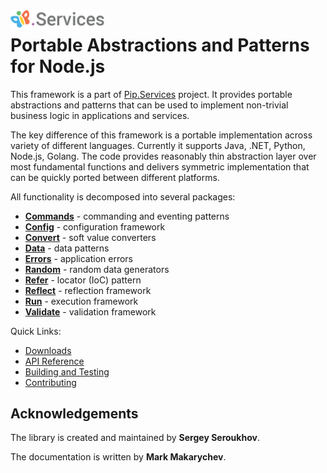 # <img src="https://github.com/pip-services/pip-services/raw/master/design/Logo.png" alt="Pip.Services Logo" style="max-width:30%"> <br/> Portable Abstractions and Patterns for Node.js

This framework is a part of [Pip.Services](https://github.com/pip-services/pip-services) project.
It provides portable abstractions and  patterns that can be used to implement non-trivial business logic in applications and services.

The key difference of this framework is a portable implementation across variety of different languages. 
Currently it supports Java, .NET, Python, Node.js, Golang. The code provides reasonably thin abstraction layer 
over most fundamental functions and delivers symmetric implementation that can be quickly ported between different platforms.

All functionality is decomposed into several packages:

- [**Commands**](https://rawgit.com/pip-services-node/pip-services-commons-node/master/doc/api/modules/commands.html) - commanding and eventing patterns
- [**Config**](https://rawgit.com/pip-services-node/pip-services-commons-node/master/doc/api/modules/config.html) - configuration framework
- [**Convert**](https://rawgit.com/pip-services-node/pip-services-commons-node/master/doc/api/modules/convert.html) - soft value converters
- [**Data**](https://rawgit.com/pip-services-node/pip-services-commons-node/master/doc/api/modules/data.html) - data patterns
- [**Errors**](https://rawgit.com/pip-services-node/pip-services-commons-node/master/doc/api/modules/errors.html) - application errors
- [**Random**](https://rawgit.com/pip-services-node/pip-services-commons-node/master/doc/api/modules/random.html) - random data generators
- [**Refer**](https://rawgit.com/pip-services-node/pip-services-commons-node/master/doc/api/modules/refer.html) - locator (IoC) pattern
- [**Reflect**](https://rawgit.com/pip-services-node/pip-services-commons-node/master/doc/api/modules/reflect.html) - reflection framework
- [**Run**](https://rawgit.com/pip-services-node/pip-services-commons-node/master/doc/api/modules/run.html) - execution framework
- [**Validate**](https://rawgit.com/pip-services-node/pip-services-commons-node/master/doc/api/modules/validate.html) - validation framework

Quick Links:

* [Downloads](https://github.com/pip-services-node/pip-services-commons-node/blob/master/doc/Downloads.md)
* [API Reference](https://rawgit.com/pip-services-node/pip-services-commons-node/master/doc/api/global.html)
* [Building and Testing](https://github.com/pip-services-node/pip-services-commons-node/blob/master/doc/Development.md)
* [Contributing](https://github.com/pip-services-node/pip-services-commons-node/blob/master/doc/Development.md/#contrib)

## Acknowledgements

The library is created and maintained by **Sergey Seroukhov**.

The documentation is written by **Mark Makarychev**.
